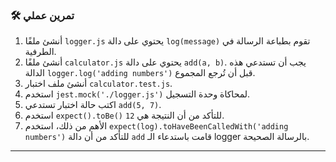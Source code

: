 ### 🛠️ تمرين عملي
1.  أنشئ ملفًا `logger.js` يحتوي على دالة `log(message)` تقوم بطباعة الرسالة في الطرفية.
2.  أنشئ ملفًا `calculator.js` يحتوي على دالة `add(a, b)`. يجب أن تستدعي هذه الدالة `logger.log('adding numbers')` قبل أن تُرجع المجموع.
3.  أنشئ ملف اختبار `calculator.test.js`.
4.  استخدم `jest.mock('./logger.js')` لمحاكاة وحدة التسجيل.
5.  اكتب حالة اختبار تستدعي `add(5, 7)`.
6.  استخدم `expect().toBe()` للتأكد من أن النتيجة هي `12`.
7.  الأهم من ذلك، استخدم `expect(log).toHaveBeenCalledWith('adding numbers')` للتأكد من أن دالة `add` قامت باستدعاء الـ logger بالرسالة الصحيحة.

---
